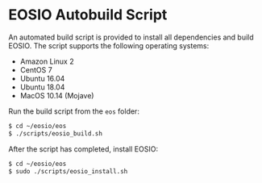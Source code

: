 # EOSIO Autobuild Script

An automated build script is provided to install all dependencies and build EOSIO. The script supports the following operating systems:

* Amazon Linux 2
* CentOS 7
* Ubuntu 16.04
* Ubuntu 18.04
* MacOS 10.14 (Mojave)

Run the build script from the `eos` folder:

```sh
$ cd ~/eosio/eos
$ ./scripts/eosio_build.sh
```

After the script has completed, install EOSIO:

```sh
$ cd ~/eosio/eos
$ sudo ./scripts/eosio_install.sh
```
